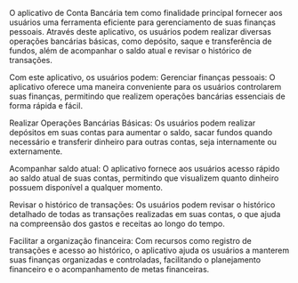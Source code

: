 


O aplicativo de Conta Bancária tem como finalidade principal fornecer aos usuários uma ferramenta eficiente para gerenciamento de suas finanças pessoais. Através deste aplicativo, os usuários podem realizar diversas operações bancárias básicas, como depósito, saque e transferência de fundos, além de acompanhar o saldo atual e revisar o histórico de transações.

Com este aplicativo, os usuários podem:
Gerenciar finanças pessoais: O aplicativo oferece uma maneira conveniente para os usuários controlarem suas finanças, permitindo que realizem operações bancárias essenciais de forma rápida e fácil.

Realizar Operações Bancárias Básicas: Os usuários podem realizar depósitos em suas contas para aumentar o saldo, sacar fundos quando necessário e transferir dinheiro para outras contas, seja internamente ou externamente.

Acompanhar saldo atual: O aplicativo fornece aos usuários acesso rápido ao saldo atual de suas contas, permitindo que visualizem quanto dinheiro possuem disponível a qualquer momento.

Revisar o histórico de transações: Os usuários podem revisar o histórico detalhado de todas as transações realizadas em suas contas, o que ajuda na compreensão dos gastos e receitas ao longo do tempo.

Facilitar a organização financeira: Com recursos como registro de transações e acesso ao histórico, o aplicativo ajuda os usuários a manterem suas finanças organizadas e controladas, facilitando o planejamento financeiro e o acompanhamento de metas financeiras.

